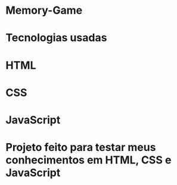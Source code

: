 # Memory-Game

# Tecnologias usadas
# HTML
# CSS
# JavaScript

# Projeto feito para testar meus conhecimentos em HTML, CSS e JavaScript
